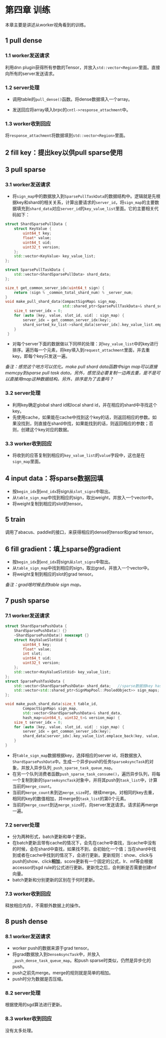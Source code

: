 # 第四章 训练

本章主要是讲述从worker视角看到的训练。

## 1 pull dense

### 1.1 worker发送请求

利用dnn plugin获得所有参数的Tensor，并放入`std::vector<Region>`里面。直接向所有的server发送请求。

### 1.2 server处理

- 调用table的`pull_dense()`函数。将dense数据填入一个array。

- 发送回应将array填入brpc的`cntl->response_attachment`中。

### 1.3 worker收到回应

将`response_attachment`将数据填到`std::vector<Region>`里面。

## 2 fill key：提出key以供pull sparse使用

## 3 pull sparse

### 3.1 worker发送请求

- 将`sign_map`中的数据放入到`SparsePullTaskData`的数据结构中。逻辑就是先根据key和shard的相关关系，计算出要请求的`server_id`，将`sign_map`的主要数据填充到`shard_data`对应`server_id`的`key_value_list`里面。它的主要相关代码如下：

``` cpp
struct ShardSparsePullData {
    struct KeyValue {
        uint64_t key;
        float* value;
        uint64_t uid;
        uint32_t version;
    };
    std::vector<KeyValue> key_value_list;
};

struct SparsePullTaskData {
    std::vector<ShardSparsePullData> shard_data;
};

size_t get_common_server_idx(uint64_t sign) {
    return (sign % _common_total_shard_num) % _server_num;
}
void make_pull_shard_data(CompactSignMap& sign_map,
                          std::shared_ptr<SparsePullTaskData>& shard_sorted_kv_list) {
    size_t server_idx = 0;
    for (auto [key, value, slot_id, uid] : sign_map) {
        server_idx = get_common_server_idx(key);
        shard_sorted_kv_list->shard_data[server_idx].key_value_list.emplace_back(key, value, 0, 0);
    }
 }
```

- 对每个server下面的数据做以下同样的处理：对`key_value_list`中的key进行排序。遍历每一个元素，将key填入到`request_attachment`里面，并去重key。即每个key只发送一遍。

*备注：感觉这个地方可以优化。make pull shard data函数中sign map可以直接memcpy到sparse pull task data。另外，感觉没必要复制一边再去重，是不是可以直接用map这种数据结构。另外，排序是为了去重吗？*

### 3.2 server处理

- 利用key确定global shard id和local shard id，并在相应的shard中寻找这个key。
- 先使用cache，如果能在cache中找到这个key的话，则返回相应的参数。如果没找到，则直接在shard中找，如果能找到的话，则返回相应的参数；否则，创建这个key对应的数据。

### 3.3 worker收到回应

- 将收到的应答复制到相应的`key_value_list`的`value`字段中，这也是在`sign_map`里面。

## 4 input data：将sparse数据回填

- 按`begin_idx`到`end_idx`将sign从`slot_signs`中取出。
- 从`table_sign_map`中找到相应的sign，取出weight，并放入一个vector中。
- 将weight复制到相应的slot的tensor。

## 5 train

调用了abacus、paddle的接口，来获得相应的dense的tensor和grad tensor。

## 6 fill gradient：填上sparse的gradient

- 按`begin_idx`到`end_idx`将sign从`slot_signs`中取出。
- 从`table_sign_map`中找到相应的sign，取出grad，并放入一个vector中。
- 将weight复制到相应的slot的grad tensor。

*备注：grad啥时候去的table sign map。*

## 7 push sparse

### 7.1 worker发送请求

``` cpp
struct ShardSparsePushData {
    ShardSparsePushData() {}
    ~ShardSparsePushData() noexcept {}
    struct KeyValueSlotUid {
        uint64_t key;
        float* value;
        int slot;
        uint64_t uid;
        uint32_t version;
    };
    std::vector<KeyValueSlotUid> key_value_list;
};
struct SparsePushTaskData {
    std::vector<ShardSparsePushData> shard_data;   //sparse数据按key hash分片
    std::vector<std::shared_ptr<SignMapPool::PooledObject>> sign_maps;
};

void make_push_shard_data(size_t table_id,
        CompactSignMap& sign_map,
        std::vector<ShardSparsePushData>& shard_data,
        hash_map<uint64_t, uint32_t>& version_map) {
    size_t server_idx = 0;
    for (auto [key, value, slot_id, uid] : sign_map) {
        server_idx = get_common_server_idx(key);
        shard_data[server_idx].key_value_list.emplace_back(key, value, slot_id, tmp_uid, version_map[key]);
    }
}
```

- 将`table_sign_map`数据根据key，选择相应的server id，将数据放入`ShardSparsePushData`中。生成一个异步push的任务`SparseAsyncTask`的对象，并放入异步队列`_push_sparse_task_queue_map`。
- 在另一个队列消费者函数`push_sparse_task_consume()`，遍历异步队列，将每一个复制到新的`SparseAsyncTask`对象中，并将其push到`task_list`中，计算当前的`merge_count`。
- 当前的`merge_count`未到达`merge_size`时，继续merge。对相同的key去重，相同的key的数值相加，并merge到`task_list`的第0个元素。
- 当前的`merge_count`到达`merge_size`时，向server发送请求。请求前再merge一遍。

### 7.2 server处理

- 分为两种形式，batch更新和单个更新。
- 在batch更新且带有cache的情况下，会先在cache中查找，当cache中没有的时候，会在shard中查找，如果找不到，会初始化一个值；当在shard中找到或者在cache中找到的情况下，会进行更新。更新规则：show、click与push的show、click**相加**，score更新有一个固定的公式，lr、mf等会根据accessor的sgd rule的公式进行更新。更新完之后，会判断是否需要创建mf向量。
- batch更新和分别更新的区别在于何时更新。

### 7.3 worker收到回应

释放相应内存，不需额外数据上的操作。

## 8 push dense

### 8.1 worker发送请求

- worker push的数据来源于grad tensor。
- 将grad数据放入到`DenseAsyncTask`中，并放入`_push_dense_task_queue_map`。和push sparse时类似，仍然是异步化的push。
- push之前先merge。merge的规则就是简单的相加。
- push时分为数据是否压缩。

### 8.2 server处理

根据使用的sgd算法进行更新。

### 8.3 worker收到回应

没有太多处理。
